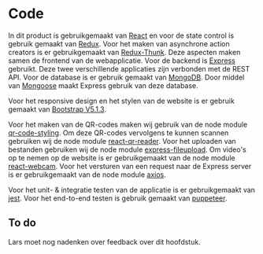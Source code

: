 # Code

In dit product is gebruikgemaakt van [React](https://reactjs.org/) en voor de state control is gebruik gemaakt van [Redux](https://react-redux.js.org/). Voor het maken van asynchrone action creators is er gebruikgemaakt van [Redux-Thunk](https://www.npmjs.com/package/redux-thunk). Deze aspecten maken samen de frontend van de webapplicatie. Voor de backend is [Express](https://expressjs.com/) gebruikt. Deze twee verschillende applicaties zijn verbonden met de REST API. Voor de database is er gebruik gemaakt van [MongoDB](https://www.mongodb.com/). Door middel van [Mongoose](https://mongoosejs.com/) maakt Express gebruik van deze database.

Voor het responsive design en het stylen van de website is er gebruik gemaakt van [Bootstrap V5.1.3](https://getbootstrap.com/docs/5.1/getting-started/introduction/).

Voor het maken van de QR-codes maken wij gebruik van de node module [qr-code-styling](https://www.npmjs.com/package/qr-code-styling). Om deze QR-codes vervolgens te kunnen scannen gebruiken wij de node module [react-qr-reader](https://www.npmjs.com/package/react-qr-reader). Voor het uploaden van bestanden gebruiken wij de node module [express-fileupload](https://www.npmjs.com/package/express-fileupload). Om video's op te nemen op de website is er gebruikgemaakt van de node module [react-webcam](https://www.npmjs.com/package/react-webcam). Voor het versturen van een request naar de Express server is er gebruikgemaakt van de node module [axios](https://www.npmjs.com/package/axios).

Voor het unit- & integratie testen van de applicatie is er gebruikgemaakt van [jest](https://www.npmjs.com/package/jest). Voor het end-to-end testen is gebruik gemaakt van [puppeteer](https://www.npmjs.com/package/puppeteer).

## To do

Lars moet nog nadenken over feedback over dit hoofdstuk.

<!--
• Generating/rendering HTML: a short description of an in-house framework that was created for generating HTML, including the major classes and concepts.
• Data binding: our approach to updating business objects as the result of HTTP POST requests.
• Component framework: a short description of the framework that we built to allow components to be reconfigured at runtime.
-->

<!--
The purpose of the code section is to describe the implementation details for parts of the software system that are important, complex, significant, etc. For example, I’ve written about the following for software projects that I’ve been involved in:

• Generating/rendering HTML: a short description of an in-house framework that was created for generating HTML, including the major classes and concepts.
• Data binding: our approach to updating business objects as the result of HTTP POST requests.
• Multi-page data collection: a short description of an in-house framework we used for building forms that spanned multiple web pages.
• Web MVC: an example usage of the web MVC framework that was being used.
• Security:our approach to using WindowsIdentityFoundation (WIF) for authentication and authorisation.
• Domain model: an overview of the important parts of the domain model.
• Component framework: a short description of the framework that we built to allow components to be reconfigured at runtime.
• Configuration: a short description of the standard component configuration mechanism in use across the codebase.
• Architectural layering: an overview of the layering strategy and the patterns in use to implement it.
• Exceptions and logging: a summary of our approach to exception handling and logging across the various architectural layers.
• Patterns and principles: an explanation of how patterns and principles are implemented.
• etc
-->
